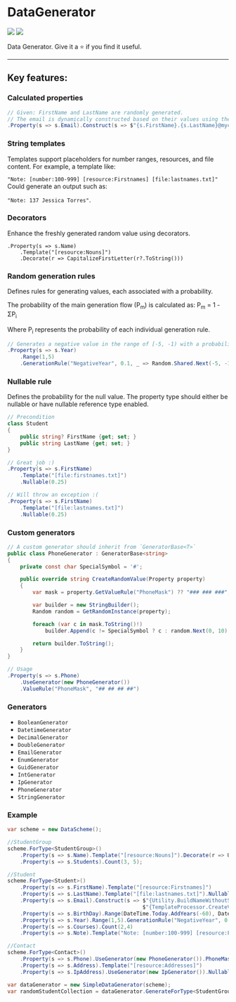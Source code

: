 # DataGenerator

[![](https://img.shields.io/nuget/v/Akov.DataGenerator)](https://www.nuget.org/packages/Akov.DataGenerator/) [![](https://img.shields.io/nuget/dt/akov.datagenerator)](https://www.nuget.org/packages/Akov.DataGenerator/)

 Data Generator. Give it a &#11088; if you find it useful.
 <hr/>

## Key features:
### Calculated properties
```csharp
// Given: FirstName and LastName are randomly generated.
// The email is dynamically constructed based on their values using the following template:
.Property(s => s.Email).Construct(s => $"{s.FirstName}.{s.LastName}@mycompany.com") 
```

### String templates

Templates support placeholders for number ranges, resources, and file content. For example, a template like:

`"Note: [number:100-999] [resource:Firstnames] [file:lastnames.txt]"`
Could generate an output such as:

`"Note: 137 Jessica Torres"`.

### Decorators

Enhance the freshly generated random value using decorators. 

```
.Property(s => s.Name)
    .Template("[resource:Nouns]")
    .Decorate(r => CapitalizeFirstLetter(r?.ToString()))
```

### Random generation rules
Defines rules for generating values, each associated with a probability.

The probability of the main generation flow (P<sub>m</sub>) is calculated as: P<sub>m</sub> = 1 - ΣP<sub>i</sub>

Where P<sub>i</sub> represents the probability of each individual generation rule.

```csharp
// Generates a negative value in the range of [-5, -1) with a probability of 0.1 (10%).
.Property(s => s.Year)
    .Range(1,5)
    .GenerationRule("NegativeYear", 0.1, _ => Random.Shared.Next(-5, -1))
```

### Nullable rule

Defines the probability for the null value. The property type should either be nullable or have nullable reference type enabled.

```csharp
// Precondition
class Student
{
    public string? FirstName {get; set; }
    public string LastName {get; set; }
}

// Great job :)
.Property(s => s.FirstName)
    .Template("[file:firstnames.txt]")
    .Nullable(0.25)

// Will throw an exception :(
.Property(s => s.FirstName)
    .Template("[file:lastnames.txt]")
    .Nullable(0.25)
```

### Custom generators

```csharp
// A custom generator should inherit from `GeneratorBase<T>`
public class PhoneGenerator : GeneratorBase<string>
{
    private const char SpecialSymbol = '#';

    public override string CreateRandomValue(Property property)
    {
        var mask = property.GetValueRule("PhoneMask") ?? "### ### ###";

        var builder = new StringBuilder();
        Random random = GetRandomInstance(property);

        foreach (var c in mask.ToString()!)
            builder.Append(c != SpecialSymbol ? c : random.Next(0, 10).ToString());

        return builder.ToString();
    }
}

// Usage
.Property(s => s.Phone)
    .UseGenerator(new PhoneGenerator())
    .ValueRule("PhoneMask", "## ## ## ##")
```

### Generators

* `BooleanGenerator`
* `DatetimeGenerator`
* `DecimalGenerator`
* `DoubleGenerator`
* `EmailGenerator`
* `EnumGenerator`
* `GuidGenerator`
* `IntGenerator`
* `IpGenerator`
* `PhoneGenerator`
* `StringGenerator`


### Example
```csharp
var scheme = new DataScheme();

//StudentGroup
scheme.ForType<StudentGroup>()
    .Property(s => s.Name).Template("[resource:Nouns]").Decorate(r => Utility.CapitalizeFirstLetter(r?.ToString()))
    .Property(s => s.Students).Count(3, 5);

//Student
scheme.ForType<Student>()
    .Property(s => s.FirstName).Template("[resource:Firstnames]")
    .Property(s => s.LastName).Template("[file:lastnames.txt]").Nullable(0.25)
    .Property(s => s.Email).Construct(s => $"{Utility.BuildNameWithoutSpaces(s.FirstName, s.LastName)}" + 
                                           $"{TemplateProcessor.CreateValue(Random.Shared,"@[resource:Domains]")}")
    .Property(s => s.BirthDay).Range(DateTime.Today.AddYears(-60), DateTime.Today.AddYears(-16)).Nullable(0.1)
    .Property(s => s.Year).Range(1,5).GenerationRule("NegativeYear", 0.5, _ => Random.Shared.Next(-5, -1))
    .Property(s => s.Courses).Count(2,4)
    .Property(s => s.Note).Template("Note: [number:100-999] [resource:Firstnames] [file:lastnames.txt]");

//Contact
scheme.ForType<Contact>()
    .Property(s => s.Phone).UseGenerator(new PhoneGenerator()).PhoneMask("## ## ## ##")
    .Property(s => s.Address).Template("[resource:Addresses]")
    .Property(s => s.IpAddress).UseGenerator(new IpGenerator()).Nullable(0.5);

var dataGenerator = new SimpleDataGenerator(scheme);
var randomStudentCollection = dataGenerator.GenerateForType<StudentGroup>();
```


